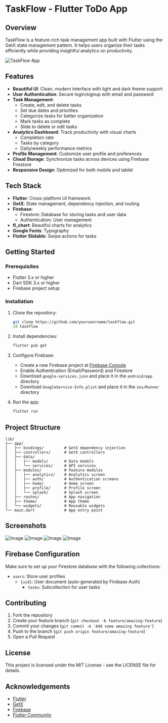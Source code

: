 # TaskFlow - Flutter ToDo App

## Overview

TaskFlow is a feature-rich task management app built with Flutter using the GetX state management pattern. It helps users organize their tasks efficiently while providing insightful analytics on productivity.

![TaskFlow App](https://via.placeholder.com/800x400)

## Features

- **Beautiful UI**: Clean, modern interface with light and dark theme support
- **User Authentication**: Secure login/signup with email and password
- **Task Management**:
  - Create, edit, and delete tasks
  - Set due dates and priorities
  - Categorize tasks for better organization
  - Mark tasks as complete
  - Slide to delete or edit tasks
- **Analytics Dashboard**: Track productivity with visual charts
  - Completion rate
  - Tasks by category
  - Daily/weekly performance metrics
- **Profile Management**: Customize user profile and preferences
- **Cloud Storage**: Synchronize tasks across devices using Firebase Firestore
- **Responsive Design**: Optimized for both mobile and tablet

## Tech Stack

- **Flutter**: Cross-platform UI framework
- **GetX**: State management, dependency injection, and routing
- **Firebase**:
  - Firestore: Database for storing tasks and user data
  - Authentication: User management
- **fl_chart**: Beautiful charts for analytics
- **Google Fonts**: Typography
- **Flutter Slidable**: Swipe actions for tasks

## Getting Started

### Prerequisites

- Flutter 3.x or higher
- Dart SDK 3.x or higher
- Firebase project setup

### Installation

1. Clone the repository:
   ```bash
   git clone https://github.com/yourusername/taskflow.git
   cd taskflow
   ```

2. Install dependencies:
   ```bash
   flutter pub get
   ```

3. Configure Firebase:
   - Create a new Firebase project at [Firebase Console](https://console.firebase.google.com/)
   - Enable Authentication (Email/Password) and Firestore
   - Download `google-services.json` and place it in the `android/app` directory
   - Download `GoogleService-Info.plist` and place it in the `ios/Runner` directory

4. Run the app:
   ```bash
   flutter run
   ```

## Project Structure

```
lib/
├── app/
│   ├── bindings/         # GetX dependency injection
│   ├── controllers/      # GetX controllers
│   ├── data/
│   │   ├── models/       # Data models
│   │   └── services/     # API services
│   ├── modules/          # Feature modules
│   │   ├── analytics/    # Analytics screen
│   │   ├── auth/         # Authentication screens
│   │   ├── home/         # Home screen
│   │   ├── profile/      # Profile screen
│   │   └── splash/       # Splash screen
│   ├── routes/           # App navigation
│   ├── theme/            # App theme
│   └── widgets/          # Reusable widgets
└── main.dart             # App entry point
```

## Screenshots
![Image](https://github.com/user-attachments/assets/62487743-32f6-4198-92a8-dbc5f4dbdda4)
![Image](https://github.com/user-attachments/assets/1ae6c27f-88d4-4105-b72a-1615852b0c52)
![Image](https://github.com/user-attachments/assets/b84da426-f32b-4c0f-9ded-da437a73ad71)
![Image](https://github.com/user-attachments/assets/0ad3bf5a-7c91-4731-b0ee-28877be81cce)




## Firebase Configuration

Make sure to set up your Firestore database with the following collections:

- `users`: Store user profiles
  - `{uid}`: User document (auto-generated by Firebase Auth)
    - `tasks`: Subcollection for user tasks

## Contributing

1. Fork the repository
2. Create your feature branch (`git checkout -b feature/amazing-feature`)
3. Commit your changes (`git commit -m 'Add some amazing feature'`)
4. Push to the branch (`git push origin feature/amazing-feature`)
5. Open a Pull Request

## License

This project is licensed under the MIT License - see the LICENSE file for details.

## Acknowledgements

- [Flutter](https://flutter.dev/)
- [GetX](https://pub.dev/packages/get)
- [Firebase](https://firebase.google.com/)
- [Flutter Community](https://flutter.dev/community)
